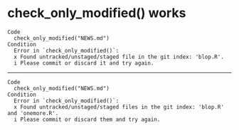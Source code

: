 # check_only_modified() works

    Code
      check_only_modified("NEWS.md")
    Condition
      Error in `check_only_modified()`:
      x Found untracked/unstaged/staged file in the git index: 'blop.R'.
      i Please commit or discard it and try again.

---

    Code
      check_only_modified("NEWS.md")
    Condition
      Error in `check_only_modified()`:
      x Found untracked/unstaged/staged files in the git index: 'blop.R' and 'onemore.R'.
      i Please commit or discard them and try again.

